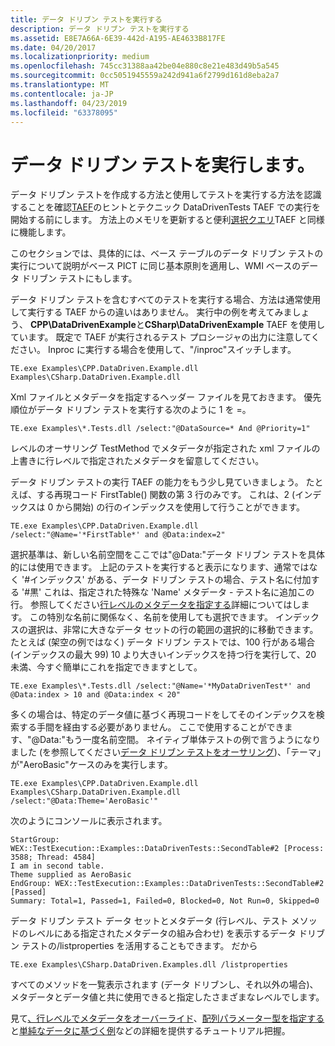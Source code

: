 ```yaml
---
title: データ ドリブン テストを実行する
description: データ ドリブン テストを実行する
ms.assetid: E8E7A66A-6E39-442d-A195-AE4633B817FE
ms.date: 04/20/2017
ms.localizationpriority: medium
ms.openlocfilehash: 745cc31388aa42be04e880c8e21e483d49b5a545
ms.sourcegitcommit: 0cc5051945559a242d941a6f2799d161d8eba2a7
ms.translationtype: MT
ms.contentlocale: ja-JP
ms.lasthandoff: 04/23/2019
ms.locfileid: "63378095"
---
```

# <a name="span-idtaefexecutingdata-driventestsspanexecuting-data-driven-tests"></a><span id="taef.executing_data-driven_tests"></span>データ ドリブン テストを実行します。


データ ドリブン テストを作成する方法と使用してテストを実行する方法を認識することを確認[TAEF](index.md)のヒントとテクニック DataDrivenTests TAEF での実行を開始する前にします。 方法上のメモリを更新すると便利[選択クエリ](selection.md)TAEF と同様に機能します。

このセクションでは、具体的には、ベース テーブルのデータ ドリブン テストの実行について説明がベース PICT に同じ基本原則を適用し、WMI ベースのデータ ドリブン テストにもします。

データ ドリブン テストを含むすべてのテストを実行する場合、方法は通常使用して実行する TAEF からの違いはありません。 実行中の例を考えてみましょう、 **CPP\\DataDrivenExample**と**CSharp\\DataDrivenExample** TAEF を使用しています。 既定で TAEF が実行されるテスト プロシージャの出力に注意してください。 Inproc に実行する場合を使用して、"/inproc"スイッチします。

``` syntax
TE.exe Examples\CPP.DataDriven.Example.dll Examples\CSharp.DataDriven.Example.dll
```

Xml ファイルとメタデータを指定するヘッダー ファイルを見ておきます。 優先順位がデータ ドリブン テストを実行する次のように 1 を =。

``` syntax
TE.exe Examples\*.Tests.dll /select:"@DataSource=* And @Priority=1"
```

レベルのオーサリング TestMethod でメタデータが指定された xml ファイルの上書きに行レベルで指定されたメタデータを留意してください。

データ ドリブン テストの実行 TAEF の能力をもう少し見ていきましょう。 たとえば、する再現コード FirstTable() 関数の第 3 行のみです。 これは、2 (インデックスは 0 から開始) の行のインデックスを使用して行うことができます。

``` syntax
TE.exe Examples\CPP.DataDriven.Example.dll /select:"@Name='*FirstTable*' and @Data:index=2"
```

選択基準は、新しい名前空間をここでは"@Data:"データ ドリブン テストを具体的には使用できます。 上記のテストを実行すると表示になります、通常ではなく '\#インデックス' がある、データ ドリブン テストの場合、テスト名に付加する '\#黒' これは、指定された特殊な 'Name' メタデータ - テスト名に追加この行。 参照してください[行レベルのメタデータを指定する](metadata-overriding-data-driven-test-example.md)詳細についてはします。 この特別な名前に関係なく、名前を使用しても選択できます。 インデックスの選択は、非常に大きなデータ セットの行の範囲の選択的に移動できます。 たとえば (架空の例ではなく) データ ドリブン テストでは、100 行がある場合 (インデックスの最大 99) 10 より大きいインデックスを持つ行を実行して、20 未満、今すぐ簡単にこれを指定できますとして。

``` syntax
TE.exe Examples\*.Tests.dll /select:"@Name='*MyDataDrivenTest*' and @Data:index > 10 and @Data:index < 20"
```

多くの場合は、特定のデータ値に基づく再現コードをしてそのインデックスを検索する手間を経由する必要がありません。 ここで使用することができます、"@Data:"もう一度名前空間。 ネイティブ単体テストの例で言うようになりました (を参照してください[データ ドリブン テストをオーサリング](data-driven-testing.md))、「テーマ」が"AeroBasic"ケースのみを実行します。

``` syntax
TE.exe Examples\CPP.DataDriven.Example.dll Examples\CSharp.DataDriven.Example.dll /select:"@Data:Theme='AeroBasic'"
```

次のようにコンソールに表示されます。

``` syntax
StartGroup: WEX::TestExecution::Examples::DataDrivenTests::SecondTable#2 [Process: 3588; Thread: 4584]
I am in second table.
Theme supplied as AeroBasic
EndGroup: WEX::TestExecution::Examples::DataDrivenTests::SecondTable#2 [Passed]
Summary: Total=1, Passed=1, Failed=0, Blocked=0, Not Run=0, Skipped=0
```

データ ドリブン テスト データ セットとメタデータ (行レベル、テスト メソッドのレベルにある指定されたメタデータの組み合わせ) を表示するデータ ドリブン テストの/listproperties を活用することもできます。 だから

``` syntax
TE.exe Examples\CSharp.DataDriven.Examples.dll /listproperties
```

すべてのメソッドを一覧表示されます (データ ドリブンし、それ以外の場合)、メタデータとデータ値と共に使用できると指定したさまざまなレベルでします。

見て[、行レベルでメタデータをオーバーライド](metadata-overriding-data-driven-test-example.md)、[配列パラメーター型を指定する](array-support-data-driven-test-example.md)と[単純なデータに基づく例](data-driven-testing.md)などの詳細を提供するチュートリアル把握。

 

 





